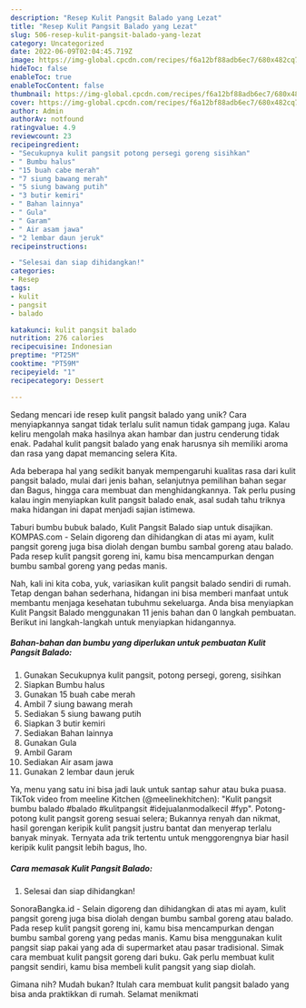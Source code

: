 ```yaml
---
description: "Resep Kulit Pangsit Balado yang Lezat"
title: "Resep Kulit Pangsit Balado yang Lezat"
slug: 506-resep-kulit-pangsit-balado-yang-lezat
category: Uncategorized
date: 2022-06-09T02:04:45.719Z
image: https://img-global.cpcdn.com/recipes/f6a12bf88adb6ec7/680x482cq70/kulit-pangsit-balado-foto-resep-utama.jpg
hideToc: false
enableToc: true
enableTocContent: false
thumbnail: https://img-global.cpcdn.com/recipes/f6a12bf88adb6ec7/680x482cq70/kulit-pangsit-balado-foto-resep-utama.jpg
cover: https://img-global.cpcdn.com/recipes/f6a12bf88adb6ec7/680x482cq70/kulit-pangsit-balado-foto-resep-utama.jpg
author: Admin
authorAv: notfound
ratingvalue: 4.9
reviewcount: 23
recipeingredient:
- "Secukupnya kulit pangsit potong persegi goreng sisihkan"
- " Bumbu halus"
- "15 buah cabe merah"
- "7 siung bawang merah"
- "5 siung bawang putih"
- "3 butir kemiri"
- " Bahan lainnya"
- " Gula"
- " Garam"
- " Air asam jawa"
- "2 lembar daun jeruk"
recipeinstructions:

- "Selesai dan siap dihidangkan!"
categories:
- Resep
tags:
- kulit
- pangsit
- balado

katakunci: kulit pangsit balado 
nutrition: 276 calories
recipecuisine: Indonesian
preptime: "PT25M"
cooktime: "PT59M"
recipeyield: "1"
recipecategory: Dessert

---
```





Sedang mencari ide resep kulit pangsit balado yang unik? Cara menyiapkannya sangat tidak terlalu sulit namun tidak gampang juga. Kalau keliru mengolah maka hasilnya akan hambar dan justru cenderung tidak enak. Padahal kulit pangsit balado yang enak harusnya sih memiliki aroma dan rasa yang dapat memancing selera Kita.





Ada beberapa hal yang sedikit banyak mempengaruhi kualitas rasa dari kulit pangsit balado, mulai dari jenis bahan, selanjutnya pemilihan bahan segar dan Bagus, hingga cara membuat dan menghidangkannya. Tak perlu pusing kalau ingin menyiapkan kulit pangsit balado enak,      asal sudah tahu triknya maka hidangan ini dapat menjadi sajian istimewa.














Taburi bumbu bubuk balado, Kulit Pangsit Balado siap untuk disajikan. KOMPAS.com - Selain digoreng dan dihidangkan di atas mi ayam, kulit pangsit goreng juga bisa diolah dengan bumbu sambal goreng atau balado. Pada resep kulit pangsit goreng ini, kamu bisa mencampurkan dengan bumbu sambal goreng yang pedas manis.






Nah, kali ini kita coba, yuk, variasikan kulit pangsit balado sendiri di rumah. Tetap dengan bahan sederhana, hidangan ini bisa memberi manfaat untuk membantu menjaga kesehatan tubuhmu sekeluarga. Anda bisa menyiapkan Kulit Pangsit Balado menggunakan 11 jenis bahan dan 0 langkah pembuatan. Berikut ini langkah-langkah untuk menyiapkan hidangannya.

<!--inarticleads1-->

##### Bahan-bahan dan bumbu yang diperlukan untuk pembuatan Kulit Pangsit Balado:

1. Gunakan Secukupnya kulit pangsit, potong persegi, goreng, sisihkan
1. Siapkan  Bumbu halus
1. Gunakan 15 buah cabe merah
1. Ambil 7 siung bawang merah
1. Sediakan 5 siung bawang putih
1. Siapkan 3 butir kemiri
1. Sediakan  Bahan lainnya
1. Gunakan  Gula
1. Ambil  Garam
1. Sediakan  Air asam jawa
1. Gunakan 2 lembar daun jeruk


Ya, menu yang satu ini bisa jadi lauk untuk santap sahur atau buka puasa. TikTok video from meeline Kitchen (@meelinekhitchen): &#34;Kulit pangsit bumbu balado #balado #kulitpangsit #idejualanmodalkecil #fyp&#34;. Potong-potong kulit pangsit goreng sesuai selera; Bukannya renyah dan nikmat, hasil gorengan keripik kulit pangsit justru bantat dan menyerap terlalu banyak minyak. Ternyata ada trik tertentu untuk menggorengnya biar hasil keripik kulit pangsit lebih bagus, lho. 

<!--inarticleads2-->

##### Cara memasak Kulit Pangsit Balado:


1. Selesai dan siap dihidangkan!

SonoraBangka.id - Selain digoreng dan dihidangkan di atas mi ayam, kulit pangsit goreng juga bisa diolah dengan bumbu sambal goreng atau balado. Pada resep kulit pangsit goreng ini, kamu bisa mencampurkan dengan bumbu sambal goreng yang pedas manis. Kamu bisa menggunakan kulit pangsit siap pakai yang ada di supermarket atau pasar tradisional. Simak cara membuat kulit pangsit goreng dari buku. Gak perlu membuat kulit pangsit sendiri, kamu bisa membeli kulit pangsit yang siap diolah. 

Gimana nih? Mudah bukan? Itulah cara membuat kulit pangsit balado yang bisa anda praktikkan di rumah. Selamat menikmati
